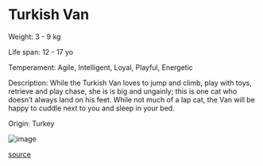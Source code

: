 # Turkish Van

Weight: 3 - 9 kg

Life span: 12 - 17 yo

Temperament: Agile, Intelligent, Loyal, Playful, Energetic

Description: While the Turkish Van loves to jump and climb, play with toys, retrieve and play chase, she is is big and ungainly; this is one cat who doesn’t always land on his feet. While not much of a lap cat, the Van will be happy to cuddle next to you and sleep in your bed. 

Origin: Turkey

![image](https://cdn2.thecatapi.com/images/sxIXJax6h.jpg)

[source](https://api.thecatapi.com/v1/breeds/tvan)
